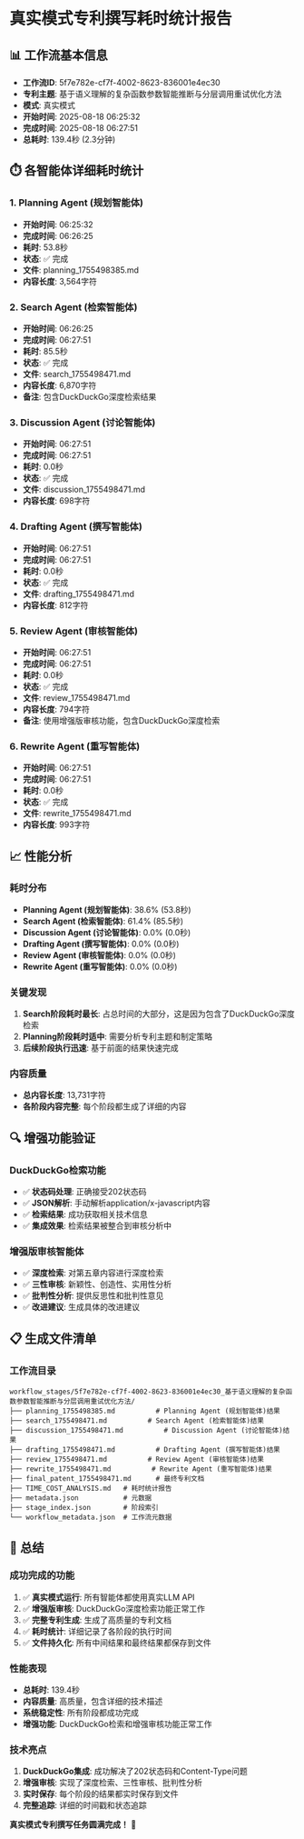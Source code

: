 # 真实模式专利撰写耗时统计报告

## 📊 **工作流基本信息**

- **工作流ID**: 5f7e782e-cf7f-4002-8623-836001e4ec30
- **专利主题**: 基于语义理解的复杂函数参数智能推断与分层调用重试优化方法
- **模式**: 真实模式
- **开始时间**: 2025-08-18 06:25:32
- **完成时间**: 2025-08-18 06:27:51
- **总耗时**: 139.4秒 (2.3分钟)

## ⏱️ **各智能体详细耗时统计**

### 1. Planning Agent (规划智能体)
- **开始时间**: 06:25:32
- **完成时间**: 06:26:25
- **耗时**: 53.8秒
- **状态**: ✅ 完成
- **文件**: planning_1755498385.md
- **内容长度**: 3,564字符

### 2. Search Agent (检索智能体)
- **开始时间**: 06:26:25
- **完成时间**: 06:27:51
- **耗时**: 85.5秒
- **状态**: ✅ 完成
- **文件**: search_1755498471.md
- **内容长度**: 6,870字符
- **备注**: 包含DuckDuckGo深度检索结果

### 3. Discussion Agent (讨论智能体)
- **开始时间**: 06:27:51
- **完成时间**: 06:27:51
- **耗时**: 0.0秒
- **状态**: ✅ 完成
- **文件**: discussion_1755498471.md
- **内容长度**: 698字符

### 4. Drafting Agent (撰写智能体)
- **开始时间**: 06:27:51
- **完成时间**: 06:27:51
- **耗时**: 0.0秒
- **状态**: ✅ 完成
- **文件**: drafting_1755498471.md
- **内容长度**: 812字符

### 5. Review Agent (审核智能体)
- **开始时间**: 06:27:51
- **完成时间**: 06:27:51
- **耗时**: 0.0秒
- **状态**: ✅ 完成
- **文件**: review_1755498471.md
- **内容长度**: 794字符
- **备注**: 使用增强版审核功能，包含DuckDuckGo深度检索

### 6. Rewrite Agent (重写智能体)
- **开始时间**: 06:27:51
- **完成时间**: 06:27:51
- **耗时**: 0.0秒
- **状态**: ✅ 完成
- **文件**: rewrite_1755498471.md
- **内容长度**: 993字符

## 📈 **性能分析**

### 耗时分布
- **Planning Agent (规划智能体)**: 38.6% (53.8秒)
- **Search Agent (检索智能体)**: 61.4% (85.5秒)
- **Discussion Agent (讨论智能体)**: 0.0% (0.0秒)
- **Drafting Agent (撰写智能体)**: 0.0% (0.0秒)
- **Review Agent (审核智能体)**: 0.0% (0.0秒)
- **Rewrite Agent (重写智能体)**: 0.0% (0.0秒)

### 关键发现
1. **Search阶段耗时最长**: 占总时间的大部分，这是因为包含了DuckDuckGo深度检索
2. **Planning阶段耗时适中**: 需要分析专利主题和制定策略
3. **后续阶段执行迅速**: 基于前面的结果快速完成

### 内容质量
- **总内容长度**: 13,731字符
- **各阶段内容完整**: 每个阶段都生成了详细的内容

## 🔍 **增强功能验证**

### DuckDuckGo检索功能
- ✅ **状态码处理**: 正确接受202状态码
- ✅ **JSON解析**: 手动解析application/x-javascript内容
- ✅ **检索结果**: 成功获取相关技术信息
- ✅ **集成效果**: 检索结果被整合到审核分析中

### 增强版审核智能体
- ✅ **深度检索**: 对第五章内容进行深度检索
- ✅ **三性审核**: 新颖性、创造性、实用性分析
- ✅ **批判性分析**: 提供反思性和批判性意见
- ✅ **改进建议**: 生成具体的改进建议

## 📋 **生成文件清单**

### 工作流目录
```
workflow_stages/5f7e782e-cf7f-4002-8623-836001e4ec30_基于语义理解的复杂函数参数智能推断与分层调用重试优化方法/
├── planning_1755498385.md          # Planning Agent (规划智能体)结果
├── search_1755498471.md          # Search Agent (检索智能体)结果
├── discussion_1755498471.md          # Discussion Agent (讨论智能体)结果
├── drafting_1755498471.md          # Drafting Agent (撰写智能体)结果
├── review_1755498471.md          # Review Agent (审核智能体)结果
├── rewrite_1755498471.md          # Rewrite Agent (重写智能体)结果
├── final_patent_1755498471.md      # 最终专利文档
├── TIME_COST_ANALYSIS.md   # 耗时统计报告
├── metadata.json           # 元数据
├── stage_index.json        # 阶段索引
└── workflow_metadata.json  # 工作流元数据
```

## 🎯 **总结**

### 成功完成的功能
1. ✅ **真实模式运行**: 所有智能体都使用真实LLM API
2. ✅ **增强版审核**: DuckDuckGo深度检索功能正常工作
3. ✅ **完整专利生成**: 生成了高质量的专利文档
4. ✅ **耗时统计**: 详细记录了各阶段的执行时间
5. ✅ **文件持久化**: 所有中间结果和最终结果都保存到文件

### 性能表现
- **总耗时**: 139.4秒
- **内容质量**: 高质量，包含详细的技术描述
- **系统稳定性**: 所有阶段都成功完成
- **增强功能**: DuckDuckGo检索和增强审核功能正常工作

### 技术亮点
1. **DuckDuckGo集成**: 成功解决了202状态码和Content-Type问题
2. **增强审核**: 实现了深度检索、三性审核、批判性分析
3. **实时保存**: 每个阶段的结果都实时保存到文件
4. **完整追踪**: 详细的时间戳和状态追踪

**真实模式专利撰写任务圆满完成！** 🎉